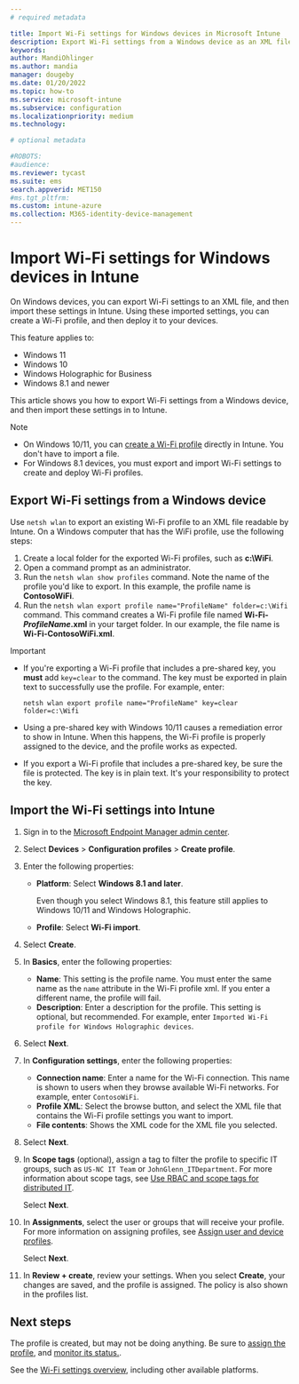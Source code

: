 ```yaml
---
# required metadata

title: Import Wi-Fi settings for Windows devices in Microsoft Intune
description: Export Wi-Fi settings from a Windows device as an XML file using the network shell (netsh wlan) command. Then, import this file in Intune to create a Wi-Fi profile for devices running Windows 8.1, Windows 10/11, and Windows Holographic for Business.
keywords:
author: MandiOhlinger
ms.author: mandia
manager: dougeby
ms.date: 01/20/2022
ms.topic: how-to
ms.service: microsoft-intune
ms.subservice: configuration
ms.localizationpriority: medium
ms.technology:

# optional metadata

#ROBOTS:
#audience:
ms.reviewer: tycast
ms.suite: ems
search.appverid: MET150
#ms.tgt_pltfrm:
ms.custom: intune-azure
ms.collection: M365-identity-device-management
---
```


# Import Wi-Fi settings for Windows devices in Intune

On Windows devices, you can export Wi-Fi settings to an XML file, and then import these settings in Intune. Using these imported settings, you can create a Wi-Fi profile, and then deploy it to your devices.

This feature applies to:

- Windows 11
- Windows 10
- Windows Holographic for Business
- Windows 8.1 and newer

This article shows you how to export Wi-Fi settings from a Windows device, and then import these settings in to Intune.

> [!NOTE]
>
> - On Windows 10/11, you can [create a Wi-Fi profile](wi-fi-settings-windows.md) directly in Intune. You don't have to import a file.
> - For Windows 8.1 devices, you must export and import Wi-Fi settings to create and deploy Wi-Fi profiles.

## Export Wi-Fi settings from a Windows device

Use `netsh wlan` to export an existing Wi-Fi profile to an XML file readable by Intune. On a Windows computer that has the WiFi profile, use the following steps:

1. Create a local folder for the exported Wi-Fi profiles, such as **c:\WiFi**.
2. Open a command prompt as an administrator.
3. Run the `netsh wlan show profiles` command. Note the name of the profile you'd like to export. In this example, the profile name is **ContosoWiFi**.
4. Run the `netsh wlan export profile name="ProfileName" folder=c:\Wifi` command. This command creates a Wi-Fi profile file named **Wi-Fi-*ProfileName*.xml** in your target folder. In our example, the file name is **Wi-Fi-ContosoWiFi.xml**.

> [!IMPORTANT]
>
> - If you're exporting a Wi-Fi profile that includes a pre-shared key, you **must** add `key=clear` to the command. The key must be exported in plain text to successfully use the profile. For example, enter:
>
>   `netsh wlan export profile name="ProfileName" key=clear folder=c:\Wifi`
>
> - Using a pre-shared key with Windows 10/11 causes a remediation error to show in Intune. When this happens, the Wi-Fi profile is properly assigned to the device, and the profile works as expected.
> - If you export a Wi-Fi profile that includes a pre-shared key, be sure the file is protected. The key is in plain text. It's your responsibility to protect the key.

## Import the Wi-Fi settings into Intune

1. Sign in to the [Microsoft Endpoint Manager admin center](https://go.microsoft.com/fwlink/?linkid=2109431).
2. Select **Devices** > **Configuration profiles** > **Create profile**.
3. Enter the following properties:

    - **Platform**: Select **Windows 8.1 and later**.

      Even though you select Windows 8.1, this feature still applies to Windows 10/11 and Windows Holographic.

    - **Profile**: Select **Wi-Fi import**.

4. Select **Create**.
5. In **Basics**, enter the following properties:

    - **Name**: This setting is the profile name. You must enter the same name as the `name` attribute in the Wi-Fi profile xml. If you enter a different name, the profile will fail.
    - **Description**: Enter a description for the profile. This setting is optional, but recommended. For example, enter `Imported Wi-Fi profile for Windows Holographic devices`.

6. Select **Next**.
7. In **Configuration settings**, enter the following properties:

    - **Connection name**: Enter a name for the Wi-Fi connection. This name is shown to users when they browse available Wi-Fi networks. For example, enter `ContosoWiFi`.
    - **Profile XML**: Select the browse button, and select the XML file that contains the Wi-Fi profile settings you want to import.
    - **File contents**: Shows the XML code for the XML file you selected.

8. Select **Next**.
9. In **Scope tags** (optional), assign a tag to filter the profile to specific IT groups, such as `US-NC IT Team` or `JohnGlenn_ITDepartment`. For more information about scope tags, see [Use RBAC and scope tags for distributed IT](../fundamentals/scope-tags.md).

    Select **Next**.

10. In **Assignments**, select the user or groups that will receive your profile. For more information on assigning profiles, see [Assign user and device profiles](device-profile-assign.md).

    Select **Next**.

11. In **Review + create**, review your settings. When you select **Create**, your changes are saved, and the profile is assigned. The policy is also shown in the profiles list.

## Next steps

The profile is created, but may not be doing anything. Be sure to [assign the profile](device-profile-assign.md), and [monitor its status.](device-profile-monitor.md).

See the [Wi-Fi settings overview](wi-fi-settings-configure.md), including other available platforms.
